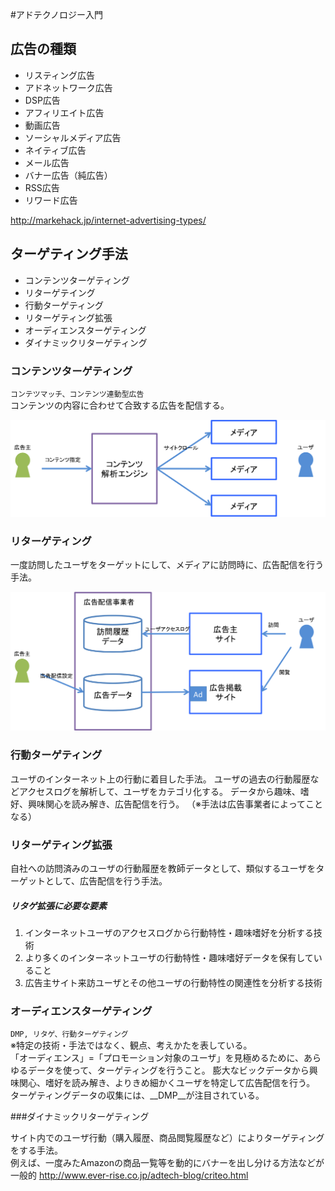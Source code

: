 
#アドテクノロジー入門


## 広告の種類

* リスティング広告
* アドネットワーク広告
* DSP広告
* アフィリエイト広告
* 動画広告
* ソーシャルメディア広告
* ネイティブ広告
* メール広告
* バナー広告（純広告）
* RSS広告
* リワード広告

http://markehack.jp/internet-advertising-types/

## ターゲティング手法

* コンテンツターゲティング
* リターゲテイング
* 行動ターゲティング
* リターゲティング拡張
* オーディエンスターゲティング
* ダイナミックリターゲティング

### コンテンツターゲティング

``コンテツマッチ、コンテンツ連動型広告``  
コンテンツの内容に合わせて合致する広告を配信する。

![ああああ](imgs/ad_tech_intro_target01.png)

### リターゲティング

一度訪問したユーザをターゲットにして、メディアに訪問時に、広告配信を行う手法。

![ああああ](imgs/ad_tech_intro_target02.png)

### 行動ターゲティング

ユーザのインターネット上の行動に着目した手法。
ユーザの過去の行動履歴などアクセスログを解析して、ユーザをカテゴリ化する。
データから趣味、嗜好、興味関心を読み解き、広告配信を行う。
（※手法は広告事業者によってことなる）

### リターゲティング拡張

自社への訪問済みのユーザの行動履歴を教師データとして、類似するユーザをターゲットとして、広告配信を行う手法。  

##### リタゲ拡張に必要な要素

1. インターネットユーザのアクセスログから行動特性・趣味嗜好を分析する技術
2. より多くのインターネットユーザの行動特性・趣味嗜好データを保有していること
3. 広告主サイト来訪ユーザとその他ユーザの行動特性の関連性を分析する技術


### オーディエンスターゲティング

``DMP, リタゲ、行動ターゲティング``  
※特定の技術・手法ではなく、観点、考えかたを表している。  
「オーディエンス」=「プロモーション対象のユーザ」を見極めるために、あらゆるデータを使って、ターゲティングを行うこと。
膨大なビックデータから興味関心、嗜好を読み解き、よりきめ細かくユーザを特定して広告配信を行う。  
ターゲティングデータの収集には、__DMP__が注目されている。

###ダイナミックリターゲティング

サイト内でのユーザ行動（購入履歴、商品閲覧履歴など）によりターゲティングをする手法。  
例えば、一度みたAmazonの商品一覧等を動的にバナーを出し分ける方法などが一般的 
http://www.ever-rise.co.jp/adtech-blog/criteo.html 


 
